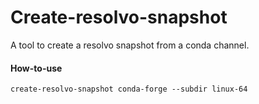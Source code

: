 # Create-resolvo-snapshot

A tool to create a resolvo snapshot from a conda channel. 

#### How-to-use

```
create-resolvo-snapshot conda-forge --subdir linux-64
```

